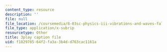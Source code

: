 ```yaml
---
content_type: resource
description: ''
file: null
file_location: /coursemedia/8-03sc-physics-iii-vibrations-and-waves-fall-2016/f182978564f2fa3a3b4dd763cac1161a_QxemLb8-5AA.srt
file_type: application/x-subrip
resourcetype: Other
title: 3play caption file
uid: f1829785-64f2-fa3a-3b4d-d763cac1161a
---
```

